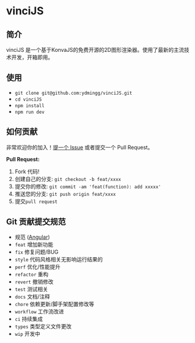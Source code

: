 # vinciJS

## 简介

vinciJS 是一个基于KonvaJS的免费开源的2D图形渲染器。使用了最新的主流技术开发，开箱即用。


## 使用

- `git clone git@github.com:ydmingg/vinciJS.git`
- `cd vinciJS`
- `npm install`
- `npm run dev`


## 如何贡献

非常欢迎你的加入！[提一个 Issue](https://github.com/ydmingg/vinciJS/issues/new) 或者提交一个 Pull
Request。

**Pull Request:**

1. Fork 代码!
2. 创建自己的分支: `git checkout -b feat/xxxx`
3. 提交你的修改: `git commit -am 'feat(function): add xxxxx'`
4. 推送您的分支: `git push origin feat/xxxx`
5. 提交`pull request`


## Git 贡献提交规范

- 规范 ([Angular](https://github.com/conventional-changelog/conventional-changelog/tree/master/packages/conventional-changelog-angular))
- `feat` 增加新功能
- `fix` 修复问题/BUG
- `style` 代码风格相关无影响运行结果的
- `perf` 优化/性能提升
- `refactor` 重构
- `revert` 撤销修改
- `test` 测试相关
- `docs` 文档/注释
- `chore` 依赖更新/脚手架配置修改等
- `workflow` 工作流改进
- `ci` 持续集成
- `types` 类型定义文件更改
- `wip` 开发中